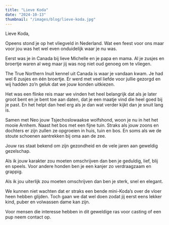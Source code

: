 ```yaml
---
title: "Lieve Koda"
date: "2024-10-13"
thumbnail: "/images/blog/lieve-koda.jpg"
---
```


Lieve Koda,

Opeens stond je op het vliegveld in Nederland. Wat een feest voor ons maar voor jou was het wel even onduidelijk waar je nu was.

Eerst was je in Canada bij lieve Michelle en je papa en mama. Al je zusjes en broertje waren al weg maar jij was nog niet oud genoeg om te vliegen.

The True Northern Inuit kennel uit Canada is waar je vandaan kwam. Je had wel 6 zusjes en één broertje. Er werd met veel liefde voor jullie gezorgd en wij hadden zo’n geluk dat we jouw konden uitkiezen.

Het was een flinke reis maar we vinden het heel belangrijk dat als je later groot bent en je bent toe aan daten, dat je een maatje vind die heel goed bij je past. En het helpt dan heel erg als je dan wat verder kijkt dan je snuit lang is.

Samen met Neo jouw Tsjechoslowaakse wolfshond, woon je nu in het het mooie Arnhem. Naast het bos met een fijne tuin. Straks als jouw zoons en dochters er zijn zullen ze opgroeien in huis, tuin en bos. En soms als we de stoute schoenen aantrekken bij oma aan de zee.

Jouw ras staat bekend om zijn gezondheid en de vele jaren aan geweldig gezelschap.

Als ik jouw karakter zou moeten omschrijven dan ben je geduldig, lief, blij en speels. Voor andere honden ben je een kanjer zo verdraagzaam en grappig.

Als ik jou uiterlijk zou moeten omschrijven dan ben je sterk, snel en elegant.

We kunnen niet wachten dat er straks een bende mini-Koda’s over de vloer heen hebben glijden. Toch gaan we dat wel doen zodat jij eerst eens lekker kind, puber en volwassen dame kan zijn. 

Voor mensen die interesse hebben in dit geweldige ras voor casting of een pup neem contact op.